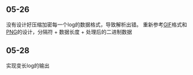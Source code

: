 ## 05-26

没有设计好压缩加密每一个log的数据格式，导致解析出错。
重新参考[GIF](https://en.wikipedia.org/wiki/GIF)格式和[PNG](https://en.wikipedia.org/wiki/Portable_Network_Graphics)的设计，分隔符 + 数据长度 + 处理后的二进制数据

## 05-28 
实现变长log的输出





